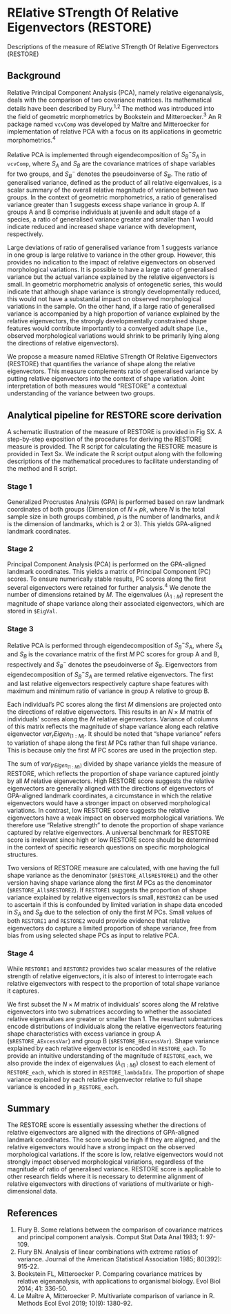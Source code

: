 # RElative STrength Of Relative Eigenvectors (RESTORE) 
Descriptions of the measure of RElative STrength Of Relative Eigenvectors (RESTORE) 

## Background
Relative Principal Component Analysis (PCA), namely relative eigenanalysis, deals with the comparison of two covariance matrices. Its mathematical details have been described by Flury.<sup>1,2</sup> The method was introduced into the field of geometric morphometrics by Bookstein and Mitteroecker.<sup>3</sup> An R package named `vcvComp` was developed by Maître and Mitteroecker for implementation of relative PCA with a focus on its applications in geometric morphometrics.<sup>4</sup> 

Relative PCA is implemented through eigendecomposition of $S_B^- S_A$ in `vcvComp`, where $S_A$ and $S_B$ are the covariance matrices of shape variables for two groups, and $S_B^-$ denotes the pseudoinverse of $S_B$. The ratio of generalised variance, defined as the product of all relative eigenvalues, is a scalar summary of the overall relative magnitude of variance between two groups. In the context of geometric morphometrics, a ratio of generalised variance greater than 1 suggests excess shape variance in group A. If groups A and B comprise individuals at juvenile and adult stage of a species, a ratio of generalised variance greater and smaller than 1 would indicate reduced and increased shape variance with development, respectively. 

Large deviations of ratio of generalised variance from 1 suggests variance in one group is large relative to variance in the other group. However, this provides no indication to the impact of relative eigenvectors on observed morphological variations. It is possible to have a large ratio of generalised variance but the actual variance explained by the relative eigenvectors is small. In geometric morphometric analysis of ontogenetic series, this would indicate that although shape variance is strongly developmentally reduced, this would not have a substantial impact on observed morphological variations in the sample. On the other hand, if a large ratio of generalised variance is accompanied by a high proportion of variance explained by the relative eigenvectors, the strongly developmentally constrained shape features would contribute importantly to a converged adult shape (i.e., observed morphological variations would shrink to be primarily lying along the directions of relative eigenvectors).

We propose a measure named RElative STrength Of Relative Eigenvectors (RESTORE) that quantifies the variance of shape along the relative eigenvectors. This measure complements ratio of generalised variance by putting relative eigenvectors into the context of shape variation. Joint interpretation of both measures would “RESTORE” a contextual understanding of the variance between two groups.

## Analytical pipeline for RESTORE score derivation
A schematic illustration of the measure of RESTORE is provided in Fig SX. A step-by-step exposition of the procedures for deriving the RESTORE measure is provided. The R script for calculating the RESTORE measure is provided in Text Sx. We indicate the R script output along with the following descriptions of the mathematical procedures to facilitate understanding of the method and R script.

### Stage 1
Generalized Procrustes Analysis (GPA) is performed based on raw landmark coordinates of both groups (Dimension of $N×pk$, where $N$ is the total sample size in both groups combined, $p$ is the number of landmarks, and $k$ is the dimension of landmarks, which is 2 or 3). This yields GPA-aligned landmark coordinates.

### Stage 2
Principal Component Analysis (PCA) is performed on the GPA-aligned landmark coordinates. This yields a matrix of Principal Component (PC) scores. To ensure numerically stable results, PC scores along the first several eigenvectors were retained for further analysis.<sup>4</sup> We denote the number of dimensions retained by $M$. The eigenvalues ($λ_{1:M}$) represent the magnitude of shape variance along their associated eigenvectors, which are stored in `$EigVal`.

### Stage 3
Relative PCA is performed through eigendecomposition of $S_B^- S_A$, where $S_A$ and $S_B$ is the covariance matrix of the first $M$ PC scores for group A and B, respectively and $S_B^-$ denotes the pseudoinverse of $S_B$. Eigenvectors from eigendecomposition of $S_B^- S_A$ are termed relative eigenvectors. The first and last relative eigenvectors respectively capture shape features with maximum and minimum ratio of variance in group A relative to group B.

Each individual’s PC scores along the first $M$ dimensions are projected onto the directions of relative eigenvectors. This results in an $N×M$ matrix of individuals’ scores along the $M$ relative eigenvectors. Variance of columns of this matrix reflects the magnitude of shape variance along each relative eigenvector $var_rEigen_(1:M)$. It should be noted that “shape variance” refers to variation of shape along the first $M$ PCs rather than full shape variance. This is because only the first $M$ PC scores are used in the projection step.

The sum of $var_(rEigen_(1:M))$ divided by shape variance yields the measure of RESTORE, which reflects the proportion of shape variance captured jointly by all $M$ relative eigenvectors. High RESTORE score suggests the relative eigenvectors are generally aligned with the directions of eigenvectors of GPA-aligned landmark coordinates, a circumstance in which the relative eigenvectors would have a stronger impact on observed morphological variations. In contrast, low RESTORE score suggests the relative eigenvectors have a  weak impact on observed morphological variations. We therefore use “Relative strength” to denote the proportion of shape variance captured by relative eigenvectors. A universal benchmark for RESTORE score is irrelevant since high or low RESTORE score should be determined in the context of specific research questions on specific morphological structures.

Two versions of RESTORE measure are calculated, with one having the full shape variance as the denominator (`$RESTORE_All$RESTORE1`) and the other version having shape variance along the first $M$ PCs as the denominator (`$RESTORE_All$RESTORE2`). If `RESTORE1` suggests the proportion of shape variance explained by relative eigenvectors is small, `RESTORE2` can be used to ascertain if this is confounded by limited variation in shape data encoded in $S_A$ and $S_B$ due to the selection of only the first $M$ PCs. Small values of both `RESTORE1` and `RESTORE2` would provide evidence that relative eigenvectors do capture a limited proportion of shape variance, free from bias from using selected shape PCs as input to relative PCA.

### Stage 4
While `RESTORE1` and `RESTORE2` provides two scalar measures of the relative strength of relative eigenvectors, it is also of interest to interrogate each relative eigenvectors with respect to the proportion of total shape variance it captures.

We first subset the $N×M$ matrix of individuals’ scores along the $M$ relative eigenvectors into two submatrices according to whether the associated relative eigenvalues are greater or smaller than 1. The resultant submatrices encode distributions of individuals along the relative eigenvectors featuring shape characteristics with excess variance in group A (`$RESTORE_AExcessVar`) and group B (`$RESTORE_BExcessVar`). Shape variance explained by each relative eigenvector is encoded in `RESTORE_each`. To provide an intuitive understanding of the magnitude of `RESTORE_each`, we also provide the index of eigenvalues ($λ_(1:M)$) closest to each element of `RESTORE_each`, which is stored in `RESTORE_lambdaIdx`. The proportion of shape variance explained by each relative eigenvector relative to full shape variance is encoded in `p_RESTORE_eac`h. 


## Summary
The RESTORE score is essentially assessing whether the directions of relative eigenvectors are aligned with the directions of GPA-aligned landmark coordinates. The score would be high if they are aligned, and the relative eigenvectors would have a strong impact on the observed morphological variations. If the score is low, relative eigenvectors would not strongly impact observed morphological variations, regardless of the magnitude of ratio of generalised variance. RESTORE score is applicable to other research fields where it is necessary to determine alignment of relative eigenvectors with directions of variations of multivariate or high-dimensional data.


## References
1.	Flury B. Some relations between the comparison of covariance matrices and principal component analysis. Comput Stat Data Anal 1983; 1: 97-109.
2.	Flury BN. Analysis of linear combinations with extreme ratios of variance. Journal of the American Statistical Association 1985; 80(392): 915-22.
3.	Bookstein FL, Mitteroecker P. Comparing covariance matrices by relative eigenanalysis, with applications to organismal biology. Evol Biol 2014; 41: 336-50.
4.	Le Maître A, Mitteroecker P. Multivariate comparison of variance in R. Methods Ecol Evol 2019; 10(9): 1380-92.

